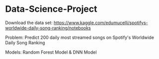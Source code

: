 # Data-Science-Project

Download the data set: https://www.kaggle.com/edumucelli/spotifys-worldwide-daily-song-ranking/notebooks

Problem: Predict 200 daily most streamed songs on Spotify's Worldwide Daily Song Ranking

Models: Random Forest Model & DNN Model
